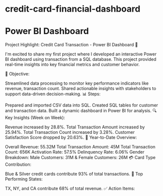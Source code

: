 # credit-card-financial-dashboard
 # Power BI Dashboard
 Project Highlight: Credit Card Transaction - Power BI Dashboard 🚀

I'm excited to share my first project where I developed an interactive Power BI dashboard using transaction  from a SQL database. This project provided real-time insights into key financial metrics and customer behavior.

🌟 Objective:

Streamlined data processing to monitor key performance indicators like revenue, transaction count.
Shared actionable insights with stakeholders to support data-driven decision-making.
📊 Steps:

Prepared and imported CSV data into SQL.
Created SQL tables for customer and transaction data.
Built a dynamic dashboard in Power BI for analysis.
🔍 Key Insights (Week on Week):

Revenue increased by 28.8%.
Total Transaction Amount increased by 25.94%.
Total Transaction Count increased by 3.28%.
Customer Satisfaction Score dropped by 20.63%.
📅 Year-to-Date Overview:

Overall Revenue: 55.32M
Total Transaction Amount: 45M
Total Transaction Count: 656K
Activation Rate: 57.5%
Delinquency Rate: 6.06%
Gender Breakdown: Male Customers: 31M & Female Customers: 26M
💳 Card Type Contribution:

Blue & Silver credit cards contribute 93% of total transactions.
📍 Top Performing States:

TX, NY, and CA contribute 68% of total revenue.
✅ Action Items:


